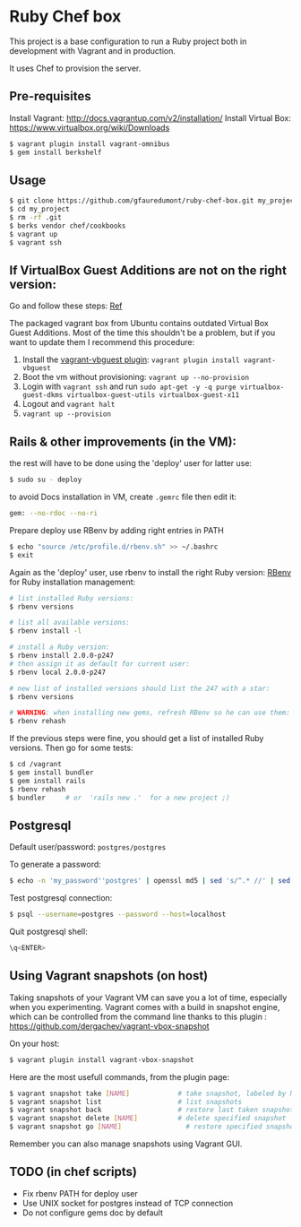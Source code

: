 Ruby Chef box
=============

This project is a base configuration to run a Ruby project both in development with Vagrant and in production.

It uses Chef to provision the server.

Pre-requisites
--------------

Install Vagrant: http://docs.vagrantup.com/v2/installation/
Install Virtual Box: https://www.virtualbox.org/wiki/Downloads

~~~ sh
$ vagrant plugin install vagrant-omnibus
$ gem install berkshelf
~~~

Usage
-----

~~~ sh
$ git clone https://github.com/gfauredumont/ruby-chef-box.git my_project
$ cd my_project
$ rm -rf .git
$ berks vendor chef/cookbooks
$ vagrant up
$ vagrant ssh
~~~

If VirtualBox Guest Additions are not on the right version:
-----------------------------------------------------------
Go and follow these steps:
[Ref](https://github.com/TryGhost/Ghost-Vagrant#updating-virtual-box-guest-additions)

The packaged vagrant box from Ubuntu contains outdated Virtual Box Guest Additions.  Most of the time this shouldn't be a problem, but if you want to update them I recommend this procedure:

1. Install the [vagrant-vbguest plugin](https://github.com/dotless-de/vagrant-vbguest): `vagrant plugin install vagrant-vbguest`
1. Boot the vm without provisioning: `vagrant up --no-provision`
1. Login with `vagrant ssh` and run `sudo apt-get -y -q purge virtualbox-guest-dkms virtualbox-guest-utils virtualbox-guest-x11`
1. Logout and `vagrant halt`
1. `vagrant up --provision`


Rails & other improvements (in the VM):
-------------------
the rest will have to be done using the 'deploy' user for latter use:
~~~ sh
$ sudo su - deploy
~~~


to avoid Docs installation in VM, create `.gemrc` file then edit it:
~~~ sh
gem: --no-rdoc --no-ri
~~~

Prepare deploy use RBenv by adding right entries in PATH
~~~ sh
$ echo "source /etc/profile.d/rbenv.sh" >> ~/.bashrc
$ exit
~~~

Again as the 'deploy' user, use rbenv to install the right Ruby version:
[RBenv](https://github.com/sstephenson/rbenv) for Ruby installation management:
~~~ sh
# list installed Ruby versions:
$ rbenv versions

# list all available versions:
$ rbenv install -l

# install a Ruby version:
$ rbenv install 2.0.0-p247
# then assign it as default for current user:
$ rbenv local 2.0.0-p247

# new list of installed versions should list the 247 with a star:
$ rbenv versions

# WARNING: when installing new gems, refresh RBenv so he can use them:
$ rbenv rehash
~~~


If the previous steps were fine, you should get a list of installed Ruby versions. Then go for some tests:
~~~ sh
$ cd /vagrant
$ gem install bundler
$ gem install rails
$ rbenv rehash
$ bundler     # or  'rails new .'  for a new project ;)
~~~

Postgresql
----------
Default user/password: `postgres/postgres`

To generate a password:
~~~ sh
$ echo -n 'my_password''postgres' | openssl md5 | sed 's/^.* //' | sed 's/^/md5/'
~~~

Test postgresql connection:
~~~ sh
$ psql --username=postgres --password --host=localhost
~~~

Quit postgresql shell:
~~~ sql
\q<ENTER>
~~~



Using Vagrant snapshots (on host)
---------------------------------
Taking snapshots of your Vagrant VM can save you a lot of time, especially when you experimenting. Vagrant comes with a build in snapshot engine, which can be controlled from the command line thanks to this plugin :
https://github.com/dergachev/vagrant-vbox-snapshot

On your host:
~~~ sh
$ vagrant plugin install vagrant-vbox-snapshot
~~~

Here are the most usefull commands, from the plugin page:
~~~ sh
$ vagrant snapshot take [NAME]            # take snapshot, labeled by NAME
$ vagrant snapshot list                   # list snapshots
$ vagrant snapshot back                   # restore last taken snapshot
$ vagrant snapshot delete [NAME]          # delete specified snapshot
$ vagrant snapshot go [NAME]				# restore specified snapshot
~~~

Remember you can also manage snapshots using Vagrant GUI. 


TODO (in chef scripts)
----------------------
* Fix rbenv PATH for deploy user
* Use UNIX socket for postgres instead of TCP connection
* Do not configure gems doc by default
